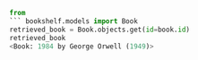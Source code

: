 ```python
from
``` bookshelf.models import Book
retrieved_book = Book.objects.get(id=book.id)
retrieved_book
<Book: 1984 by George Orwell (1949)>
